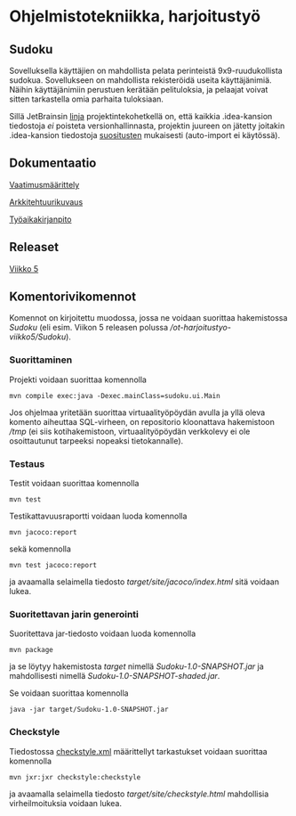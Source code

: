 # Ohjelmistotekniikka, harjoitustyö

## Sudoku

Sovelluksella käyttäjien on mahdollista pelata perinteistä 9x9-ruudukollista sudokua. Sovellukseen on mahdollista rekisteröidä useita käyttäjänimiä. Näihin käyttäjänimiin perustuen kerätään pelituloksia,
ja pelaajat voivat sitten tarkastella omia parhaita tuloksiaan.

Sillä JetBrainsin [linja](https://intellij-support.jetbrains.com/hc/en-us/articles/206544839) projektintekohetkellä on, että kaikkia .idea-kansion tiedostoja _ei_ poisteta versionhallinnasta, projektin
juureen on jätetty joitakin .idea-kansion tiedostoja [suositusten](https://github.com/github/gitignore/blob/master/Global/JetBrains.gitignore) mukaisesti (auto-import ei käytössä).

## Dokumentaatio

[Vaatimusmäärittely](https://github.com/suvithkl/ot-harjoitustyo/blob/master/dokumentaatio/vaatimusmaarittely.md)

[Arkkitehtuurikuvaus](https://github.com/suvithkl/ot-harjoitustyo/blob/master/dokumentaatio/arkkitehtuuri.md)

[Työaikakirjanpito](https://github.com/suvithkl/ot-harjoitustyo/blob/master/dokumentaatio/tuntikirjanpito.md)

## Releaset

[Viikko 5](https://github.com/suvithkl/ot-harjoitustyo/releases/tag/viikko5)

## Komentorivikomennot

Komennot on kirjoitettu muodossa, jossa ne voidaan suorittaa hakemistossa _Sudoku_ (eli esim. Viikon 5 releasen polussa _/ot-harjoitustyo-viikko5/Sudoku_).

### Suorittaminen

Projekti voidaan suorittaa komennolla
```
mvn compile exec:java -Dexec.mainClass=sudoku.ui.Main
```
Jos ohjelmaa yritetään suorittaa virtuaalityöpöydän avulla ja yllä oleva komento aiheuttaa SQL-virheen, on repositorio kloonattava hakemistoon _/tmp_ (ei siis kotihakemistoon, virtuaalityöpöydän verkkolevy ei ole osoittautunut tarpeeksi nopeaksi tietokannalle).

### Testaus

Testit voidaan suorittaa komennolla
```
mvn test
```

Testikattavuusraportti voidaan luoda komennolla
```
mvn jacoco:report
```
sekä komennolla
```
mvn test jacoco:report
```
ja avaamalla selaimella tiedosto _target/site/jacoco/index.html_ sitä voidaan lukea.

### Suoritettavan jarin generointi

Suoritettava jar-tiedosto voidaan luoda komennolla
```
mvn package
```
ja se löytyy hakemistosta _target_ nimellä _Sudoku-1.0-SNAPSHOT.jar_ ja mahdollisesti nimellä _Sudoku-1.0-SNAPSHOT-shaded.jar_.

Se voidaan suorittaa komennolla
```
java -jar target/Sudoku-1.0-SNAPSHOT.jar
```

### Checkstyle

Tiedostossa [checkstyle.xml](https://github.com/suvithkl/ot-harjoitustyo/blob/master/Sudoku/checkstyle.xml) määrittellyt tarkastukset voidaan suorittaa komennolla
```
mvn jxr:jxr checkstyle:checkstyle
```
ja avaamalla selaimella tiedosto _target/site/checkstyle.html_ mahdollisia virheilmoituksia voidaan lukea.
